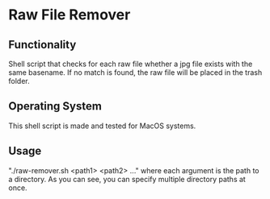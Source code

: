 # Raw File Remover

## Functionality
Shell script that checks for each raw file whether a jpg file exists with the same basename. If no match is found, the raw file will be placed in the trash folder.

## Operating System
This shell script is made and tested for MacOS systems.

## Usage
"./raw-remover.sh \<path1\> \<path2\> ..." where each argument is the path to a directory. As you can see, you can specify multiple directory paths at once.

